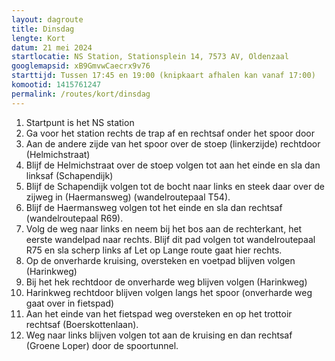 ```yaml
---
layout: dagroute
title: Dinsdag
lengte: Kort
datum: 21 mei 2024
startlocatie: NS Station, Stationsplein 14, 7573 AV, Oldenzaal
googlemapsid: xB9GmvwCaecrx9v76
starttijd: Tussen 17:45 en 19:00 (knipkaart afhalen kan vanaf 17:00)
komootid: 1415761247
permalink: /routes/kort/dinsdag
---
```


1.	Startpunt is het NS station 
2.	Ga voor het station rechts de trap af en rechtsaf onder het spoor door 
3.	Aan de andere zijde van het spoor over de stoep (linkerzijde) rechtdoor (Helmichstraat)  
4.	Blijf de Helmichstraat over de stoep volgen tot aan het einde en sla dan linksaf (Schapendijk)  
5.	Blijf de Schapendijk volgen tot de bocht naar links en steek daar over de zijweg in (Haermansweg) (wandelroutepaal T54). 
6.	Blijf de Haermansweg volgen tot het einde en sla dan rechtsaf (wandelroutepaal R69). 
7.	Volg de weg naar links en neem bij het bos aan de rechterkant, het eerste wandelpad naar rechts. 
Blijf dit pad volgen tot wandelroutepaal R75 en sla scherp links af  Let op Lange route gaat hier rechts. 
8.	Op de onverharde kruising, oversteken en voetpad blijven volgen (Harinkweg) 
9.	Bij het hek rechtdoor de onverharde weg blijven volgen (Harinkweg) 
10.	Harinkweg rechtdoor blijven volgen langs het spoor (onverharde weg gaat over in fietspad) 
11.	Aan het einde van het fietspad weg oversteken en op het trottoir rechtsaf (Boerskottenlaan). 
12.	Weg naar links blijven volgen tot aan de kruising en dan rechtsaf (Groene Loper) door de spoortunnel. 